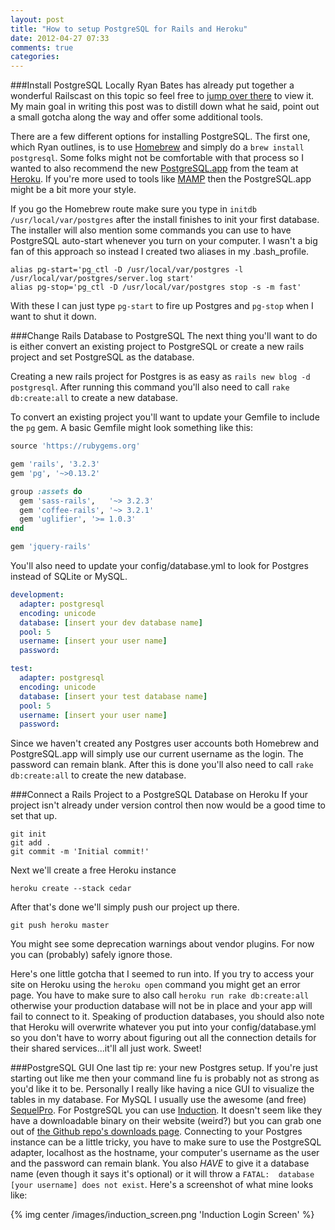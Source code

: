 ```yaml
---
layout: post
title: "How to setup PostgreSQL for Rails and Heroku"
date: 2012-04-27 07:33
comments: true
categories: 
---
```


###Install PostgreSQL Locally
Ryan Bates has already put together a wonderful Railscast on this topic so feel free to [jump over there](http://railscasts.com/episodes/342-migrating-to-postgresql) to view it. My main goal in writing this post was to distill down what he said, point out a small gotcha along the way and offer some additional tools.

There are a few different options for installing PostgreSQL. The first one, which Ryan outlines, is to use [Homebrew](http://mxcl.github.com/homebrew/) and simply do a `brew install postgresql`. Some folks might not be comfortable with that process so I wanted to also recommend the new [PostgreSQL.app](http://postgresapp.com/) from the team at [Heroku](http://www.heroku.com/). If you're more used to tools like [MAMP](http://www.mamp.info/en/index.html) then the PostgreSQL.app might be a bit more your style.

If you go the Homebrew route make sure you type in `initdb /usr/local/var/postgres` after the install finishes to init your first database. The installer will also mention some commands you can use to have PostgreSQL auto-start whenever you turn on your computer. I wasn't a big fan of this approach so instead I created two aliases in my .bash_profile.

```
alias pg-start='pg_ctl -D /usr/local/var/postgres -l /usr/local/var/postgres/server.log start'
alias pg-stop='pg_ctl -D /usr/local/var/postgres stop -s -m fast'
```
With these I can just type `pg-start` to fire up Postgres and `pg-stop` when I want to shut it down.

###Change Rails Database to PostgreSQL
The next thing you'll want to do is either convert an existing project to PostgreSQL or create a new rails project and set PostgreSQL as the database.

Creating a new rails project for Postgres is as easy as `rails new blog -d postgresql`. After running this command you'll also need to call `rake db:create:all` to create a new database.

To convert an existing project you'll want to update your Gemfile to include the `pg` gem. A basic Gemfile might look something like this:

``` ruby
source 'https://rubygems.org'

gem 'rails', '3.2.3'
gem 'pg', '~>0.13.2'

group :assets do
  gem 'sass-rails',   '~> 3.2.3'
  gem 'coffee-rails', '~> 3.2.1'
  gem 'uglifier', '>= 1.0.3'
end

gem 'jquery-rails'

```
You'll also need to update your config/database.yml to look for Postgres instead of SQLite or MySQL.

``` yaml config/database.yml
development:
  adapter: postgresql
  encoding: unicode
  database: [insert your dev database name]
  pool: 5
  username: [insert your user name]
  password:

test:
  adapter: postgresql
  encoding: unicode
  database: [insert your test database name]
  pool: 5
  username: [insert your user name]
  password:
```
Since we haven't created any Postgres user accounts both Homebrew and PostgreSQL.app will simply use our current username as the login. The password can remain blank. After this is done you'll also need to call `rake db:create:all` to create the new database.

###Connect a Rails Project to a PostgreSQL Database on Heroku
If your project isn't already under version control then now would be a good time to set that up.

```
git init
git add .
git commit -m 'Initial commit!'
```
Next we'll create a free Heroku instance
```
heroku create --stack cedar
```
After that's done we'll simply push our project up there.
```
git push heroku master
```
You might see some deprecation warnings about vendor plugins. For now you can (probably) safely ignore those.

Here's one little gotcha that I seemed to run into. If you try to access your site on Heroku using the `heroku open` command you might get an error page. You have to make sure to also call `heroku run rake db:create:all` otherwise your production database will not be in place and your app will fail to connect to it. Speaking of production databases, you should also note that Heroku will overwrite whatever you put into your config/database.yml so you don't have to worry about figuring out all the connection details for their shared services...it'll all just work. Sweet!

###PostgreSQL GUI
One last tip re: your new Postgres setup. If you're just starting out like me then your command line fu is probably not as strong as you'd like it to be. Personally I really like having a nice GUI to visualize the tables in my database. For MySQL I usually use the awesome (and free) [SequelPro](http://www.sequelpro.com/). For PostgreSQL you can use [Induction](http://inductionapp.com/). It doesn't seem like they have a downloadable binary on their website (weird?) but you can grab one out of [the Github repo's downloads page](https://github.com/Induction/Induction/downloads). Connecting to your Postgres instance can be a little tricky, you have to make sure to use the PostgreSQL adapter, localhost as the hostname, your computer's username as the user and the password can remain blank. You also *HAVE* to give it a database name (even though it says it's optional) or it will throw a `FATAL:  database [your username] does not exist`. Here's a screenshot of what mine looks like:

{% img center /images/induction_screen.png 'Induction Login Screen' %}
